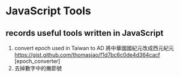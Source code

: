 # JavaScript Tools
## records useful tools written in JavaScript

1. convert epoch used in Taiwan to AD  將中華國國紀元改成西元紀元 https://gist.github.com/thomasjao/f1d7bc6c0de4d364cacf [epoch_converter]
2. 去掉數字中的撇節號



